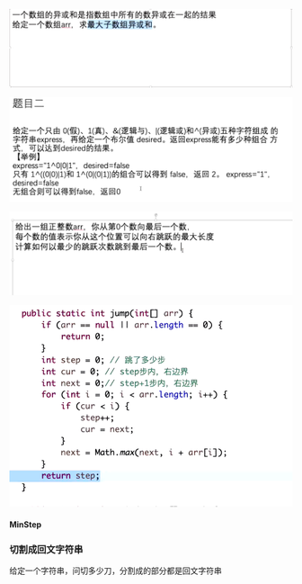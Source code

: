 ![](.题目以及思路_images/f5612356.png)

![](.题目以及思路_images/296aaa3a.png)

![](.题目以及思路_images/aea08f6f.png) 

![](.题目以及思路_images/803b5b44.png)

#### MinStep

### 切割成回文字符串
给定一个字符串，问切多少刀，分割成的部分都是回文字符串



